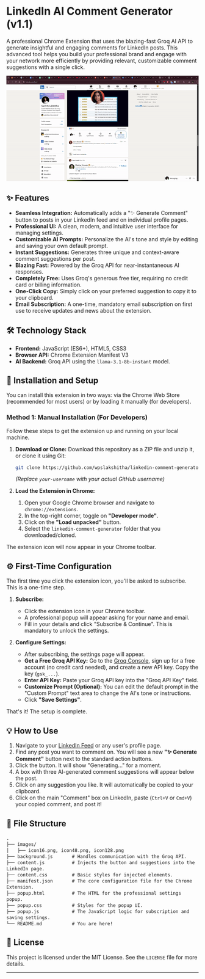 # LinkedIn AI Comment Generator (v1.1)

A professional Chrome Extension that uses the blazing-fast Groq AI API to generate insightful and engaging comments for LinkedIn posts. This advanced tool helps you build your professional brand and engage with your network more efficiently by providing relevant, customizable comment suggestions with a single click.

<!-- TODO: Add a GIF or screenshot of the extension in action. A short screen recording converted to a GIF is highly recommended. -->
![Extension Demo](https://github.com/wpslakshitha/linkedin-comment-generator/blob/main/images/demo.gif?raw=true)

## ✨ Features

-   **Seamless Integration:** Automatically adds a "✨ Generate Comment" button to posts in your LinkedIn feed and on individual profile pages.
-   **Professional UI:** A clean, modern, and intuitive user interface for managing settings.
-   **Customizable AI Prompts:** Personalize the AI's tone and style by editing and saving your own default prompt.
-   **Instant Suggestions:** Generates three unique and context-aware comment suggestions per post.
-   **Blazing Fast:** Powered by the Groq API for near-instantaneous AI responses.
-   **Completely Free:** Uses Groq's generous free tier, requiring no credit card or billing information.
-   **One-Click Copy:** Simply click on your preferred suggestion to copy it to your clipboard.
-   **Email Subscription:** A one-time, mandatory email subscription on first use to receive updates and news about the extension.

## 🛠️ Technology Stack

-   **Frontend:** JavaScript (ES6+), HTML5, CSS3
-   **Browser API:** Chrome Extension Manifest V3
-   **AI Backend:** Groq API using the `llama-3.1-8b-instant` model.

## 🚀 Installation and Setup

You can install this extension in two ways: via the Chrome Web Store (recommended for most users) or by loading it manually (for developers).

### Method 1: Manual Installation (For Developers)

Follow these steps to get the extension up and running on your local machine.

1.  **Download or Clone:** Download this repository as a ZIP file and unzip it, or clone it using Git:
    ```bash
    git clone https://github.com/wpslakshitha/linkedin-comment-generator.git
    ```
    *(Replace `your-username` with your actual GitHub username)*

2.  **Load the Extension in Chrome:**
    1.  Open your Google Chrome browser and navigate to `chrome://extensions`.
    2.  In the top-right corner, toggle on **"Developer mode"**.
    3.  Click on the **"Load unpacked"** button.
    4.  Select the `linkedin-comment-generator` folder that you downloaded/cloned.

The extension icon will now appear in your Chrome toolbar.

## ⚙️ First-Time Configuration

The first time you click the extension icon, you'll be asked to subscribe. This is a one-time step.

1.  **Subscribe:**
    *   Click the extension icon in your Chrome toolbar.
    *   A professional popup will appear asking for your name and email.
    *   Fill in your details and click "Subscribe & Continue". This is mandatory to unlock the settings.

2.  **Configure Settings:**
    *   After subscribing, the settings page will appear.
    *   **Get a Free Groq API Key:** Go to the [Groq Console](https://console.groq.com/keys), sign up for a free account (no credit card needed), and create a new API key. Copy the key (`gsk_...`).
    *   **Enter API Key:** Paste your Groq API key into the "Groq API Key" field.
    *   **Customize Prompt (Optional):** You can edit the default prompt in the "Custom Prompt" text area to change the AI's tone or instructions.
    *   Click **"Save Settings"**.

That's it! The setup is complete.

## 💡 How to Use

1.  Navigate to your [LinkedIn Feed](https://www.linkedin.com/feed/) or any user's profile page.
2.  Find any post you want to comment on. You will see a new **"✨ Generate Comment"** button next to the standard action buttons.
3.  Click the button. It will show "Generating..." for a moment.
4.  A box with three AI-generated comment suggestions will appear below the post.
5.  Click on any suggestion you like. It will automatically be copied to your clipboard.
6.  Click on the main "Comment" box on LinkedIn, paste (`Ctrl+V` or `Cmd+V`) your copied comment, and post it!

## 📂 File Structure

```
.
├── images/
│   ├── icon16.png, icon48.png, icon128.png
├── background.js       # Handles communication with the Groq API.
├── content.js          # Injects the button and suggestions into the LinkedIn page.
├── content.css         # Basic styles for injected elements.
├── manifest.json       # The core configuration file for the Chrome Extension.
├── popup.html          # The HTML for the professional settings popup.
├── popup.css           # Styles for the popup UI.
├── popup.js            # The JavaScript logic for subscription and saving settings.
└── README.md           # You are here!
```

## 📄 License

This project is licensed under the MIT License. See the `LICENSE` file for more details.

---
